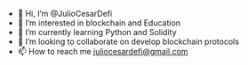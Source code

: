 - 👋 Hi, I’m @JulioCesarDefi
- 👀 I’m interested in blockchain and Education
- 🌱 I’m currently learning Python and Solidity
- 💞️ I’m looking to collaborate on develop blockchain protocols 
- 📫 How to reach me juliocesardefi@gmail.com

<!---
JulioCesarDefi/JulioCesarDefi is a ✨ special ✨ repository because its `README.md` (this file) appears on your GitHub profile.
You can click the Preview link to take a look at your changes.
--->
